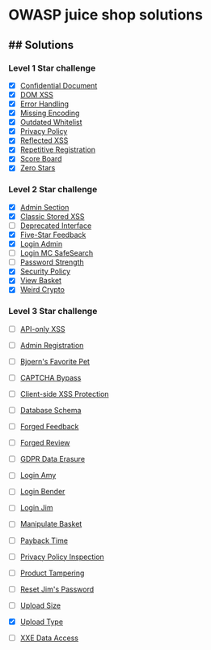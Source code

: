# OWASP juice shop solutions

## ## Solutions

### Level 1 Star challenge

- [x] [Confidential Document](../master/Level1/confidential-doc.md)
- [x] [DOM XSS](../master/Level1/dom-xss.md)
- [x] [Error Handling](../master/Level1/error-handling.md)
- [x] [Missing Encoding](../master/Level1/missing-encoding.md)
- [x] [Outdated Whitelist](../master/Level1/outdated-whitelist.md)
- [x] [Privacy Policy](../master/Level1/privacy-policy.md)
- [x] [Reflected XSS](../master/Level1/reflected-xss.md)
- [x] [Repetitive Registration](../master/Level1/repeat-register.md)
- [x] [Score Board](../master/Level1/score-board.md)
- [x] [Zero Stars](../master/Level1/zero-stars.md)

### Level 2 Star challenge

- [x] [Admin Section](../master/Level2/admin-section.md)
- [x] [Classic Stored XSS](../master/Level2/classic-stored-xss.md)
- [ ] [Deprecated Interface]()
- [x] [Five-Star Feedback](../master/Level2/five-star-feedback.md)
- [x] [Login Admin](../master/Level2/login-admin.md)
- [ ] [Login MC SafeSearch]()
- [ ] [Password Strength]()
- [x] [Security Policy](../master/Level2/security-policy.md)
- [x] [View Basket](../master/Level2/view-basket.md)
- [x] [Weird Crypto](../master/Level2/wierd-crypto.md)

### Level 3 Star challenge

- [ ] [API-only XSS](../master/Level3/.md)
- [ ] [Admin Registration](../master/Level3/.md)
- [ ] [Bjoern's Favorite Pet](../master/Level3/.md)
- [ ] [CAPTCHA Bypass](../master/Level3/.md)
- [ ] [Client-side XSS Protection](../master/Level3/.md)
- [ ] [Database Schema](../master/Level3/.md)
- [ ] [Forged Feedback](../master/Level3/.md)
- [ ] [Forged Review](../master/Level3/.md)
- [ ] [GDPR Data Erasure](../master/Level3/.md)
- [ ] [Login Amy](../master/Level3/.md)
- [ ] [Login Bender](../master/Level3/.md)
- [ ] [Login Jim](../master/Level3/.md)
- [ ] [Manipulate Basket](../master/Level3/.md)
- [ ] [Payback Time](../master/Level3/.md)
- [ ] [Privacy Policy Inspection](../master/Level3/.md)
- [ ] [Product Tampering](../master/Level3/.md)
- [ ] [Reset Jim's Password](../master/Level3/.md)
- [ ] [Upload Size](../master/Level3/.md)
- [x] [Upload Type](../master/Level3/upload-type.md)
- [ ] [XXE Data Access](../master/Level3/.md)





